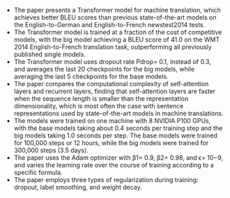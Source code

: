 - The paper presents a Transformer model for machine translation, which achieves better BLEU scores than previous state-of-the-art models on the English-to-German and English-to-French newstest2014 tests.
- The Transformer model is trained at a fraction of the cost of competitive models, with the big model achieving a BLEU score of 41.0 on the WMT 2014 English-to-French translation task, outperforming all previously published single models.
- The Transformer model uses dropout rate Pdrop= 0.1, instead of 0.3, and averages the last 20 checkpoints for the big models, while averaging the last 5 checkpoints for the base models.
- The paper compares the computational complexity of self-attention layers and recurrent layers, finding that self-attention layers are faster when the sequence length is smaller than the representation dimensionality, which is most often the case with sentence representations used by state-of-the-art models in machine translations.
- The models were trained on one machine with 8 NVIDIA P100 GPUs, with the base models taking about 0.4 seconds per training step and the big models taking 1.0 seconds per step. The base models were trained for 100,000 steps or 12 hours, while the big models were trained for 300,000 steps (3.5 days).
- The paper uses the Adam optimizer with β1= 0.9, β2= 0.98, and ϵ= 10−9, and varies the learning rate over the course of training according to a specific formula.
- The paper employs three types of regularization during training: dropout, label smoothing, and weight decay.